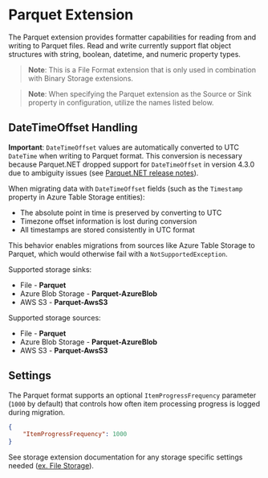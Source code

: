 # Parquet Extension

The Parquet extension provides formatter capabilities for reading from and writing to Parquet files. Read and write currently support flat object structures with string, boolean, datetime, and numeric property types. 

> **Note**: This is a File Format extension that is only used in combination with Binary Storage extensions. 

> **Note**: When specifying the Parquet extension as the Source or Sink property in configuration, utilize the names listed below.

## DateTimeOffset Handling

**Important**: `DateTimeOffset` values are automatically converted to UTC `DateTime` when writing to Parquet format. This conversion is necessary because Parquet.NET dropped support for `DateTimeOffset` in version 4.3.0 due to ambiguity issues (see [Parquet.NET release notes](https://github.com/aloneguid/parquet-dotnet/releases/tag/4.3.0)).

When migrating data with `DateTimeOffset` fields (such as the `Timestamp` property in Azure Table Storage entities):
- The absolute point in time is preserved by converting to UTC
- Timezone offset information is lost during conversion
- All timestamps are stored consistently in UTC format

This behavior enables migrations from sources like Azure Table Storage to Parquet, which would otherwise fail with a `NotSupportedException`.

Supported storage sinks:
- File - **Parquet**
- Azure Blob Storage - **Parquet-AzureBlob**
- AWS S3 - **Parquet-AwsS3**
 
Supported storage sources:
- File - **Parquet**
- Azure Blob Storage - **Parquet-AzureBlob**
- AWS S3 - **Parquet-AwsS3**

## Settings

The Parquet format supports an optional `ItemProgressFrequency` parameter (`1000` by default) that controls how often item processing progress is logged during migration.

```json
{
    "ItemProgressFrequency": 1000
}
```

See storage extension documentation for any storage specific settings needed ([ex. File Storage](../../Interfaces/Cosmos.DataTransfer.Common/README.md)).